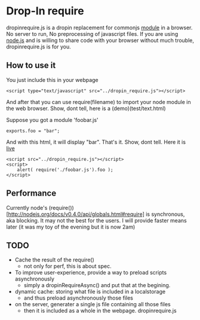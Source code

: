 # Drop-In require

dropinrequire.js is a dropin replacement for commonjs [module](http://www.commonjs.org/specs/modules/1.0/)
in a browser. No server to run, No preprocessing of javascript files.
If you are using [node.js](http://nodejs.org) and is willing to share code with your browser without
much trouble, dropinrequire.js is for you.

## How to use it

You just include this in your webpage

    <script type="text/javascript" src="../dropin_require.js"></script>

And after that you can use require(filename) to import your node module in the
web browser. 
Show, dont tell, here is a (demo)(test/text.html)

Suppose you got a module 'foobar.js'

    exports.foo	= "bar";

And with this html, it will display "bar". That's it. Show, dont tell. Here it is [live](demo/)

    <script src="../dropin_require.js"></script>
    <script>
        alert( require('./foobar.js').foo );
    </script>

## Performance

Currently node's (require())[http://nodejs.org/docs/v0.4.0/api/globals.html#require]
is synchronous, aka blocking. It may not the best for the users. I will provide
faster means later (it was my toy of the evening but it is now 2am)

## TODO 
* Cache the result of the require()
  * not only for perf, this is about spec.
* To improve user-experience, provide a way to preload scripts asynchronously
  * simply a dropinRequireAsync() and put that at the begining.
* dynamic cache: storing what file is included in a localstorage
  * and thus preload asynchronously those files
* on the server, generater a single js file containing all those files
  * then it is included as a whole in the webpage. dropinrequire.js
